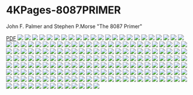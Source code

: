 # 4KPages-8087PRIMER
John F. Palmer and Stephen P.Morse "The 8087 Primer"

[PDF](https://1drv.ms/b/s!ArSwFV5bfcDrc3pFR-XfMKgWtrk)
![](https://github.com/KilianKegel/4KPages-8087PRIMER/blob/main/images/COVERfront.jpg) 
![](https://github.com/KilianKegel/4KPages-8087PRIMER/blob/main/images/THE8087PRIMER_000.jpg) 
![](https://github.com/KilianKegel/4KPages-8087PRIMER/blob/main/images/THE8087PRIMER_001.jpg) 
![](https://github.com/KilianKegel/4KPages-8087PRIMER/blob/main/images/THE8087PRIMER_002.jpg) 
![](https://github.com/KilianKegel/4KPages-8087PRIMER/blob/main/images/THE8087PRIMER_003.jpg) 
![](https://github.com/KilianKegel/4KPages-8087PRIMER/blob/main/images/THE8087PRIMER_004.jpg) 
![](https://github.com/KilianKegel/4KPages-8087PRIMER/blob/main/images/THE8087PRIMER_005.jpg) 
![](https://github.com/KilianKegel/4KPages-8087PRIMER/blob/main/images/THE8087PRIMER_006.jpg) 
![](https://github.com/KilianKegel/4KPages-8087PRIMER/blob/main/images/THE8087PRIMER_007.jpg) 
![](https://github.com/KilianKegel/4KPages-8087PRIMER/blob/main/images/THE8087PRIMER_008.jpg) 
![](https://github.com/KilianKegel/4KPages-8087PRIMER/blob/main/images/THE8087PRIMER_009.jpg) 
![](https://github.com/KilianKegel/4KPages-8087PRIMER/blob/main/images/THE8087PRIMER_010.jpg) 
![](https://github.com/KilianKegel/4KPages-8087PRIMER/blob/main/images/THE8087PRIMER_011.jpg) 
![](https://github.com/KilianKegel/4KPages-8087PRIMER/blob/main/images/THE8087PRIMER_012.jpg) 
![](https://github.com/KilianKegel/4KPages-8087PRIMER/blob/main/images/THE8087PRIMER_013.jpg) 
![](https://github.com/KilianKegel/4KPages-8087PRIMER/blob/main/images/THE8087PRIMER_014.jpg) 
![](https://github.com/KilianKegel/4KPages-8087PRIMER/blob/main/images/THE8087PRIMER_015.jpg) 
![](https://github.com/KilianKegel/4KPages-8087PRIMER/blob/main/images/THE8087PRIMER_016.jpg) 
![](https://github.com/KilianKegel/4KPages-8087PRIMER/blob/main/images/THE8087PRIMER_017.jpg) 
![](https://github.com/KilianKegel/4KPages-8087PRIMER/blob/main/images/THE8087PRIMER_018.jpg) 
![](https://github.com/KilianKegel/4KPages-8087PRIMER/blob/main/images/THE8087PRIMER_019.jpg) 
![](https://github.com/KilianKegel/4KPages-8087PRIMER/blob/main/images/THE8087PRIMER_020.jpg) 
![](https://github.com/KilianKegel/4KPages-8087PRIMER/blob/main/images/THE8087PRIMER_021.jpg) 
![](https://github.com/KilianKegel/4KPages-8087PRIMER/blob/main/images/THE8087PRIMER_022.jpg) 
![](https://github.com/KilianKegel/4KPages-8087PRIMER/blob/main/images/THE8087PRIMER_023.jpg) 
![](https://github.com/KilianKegel/4KPages-8087PRIMER/blob/main/images/THE8087PRIMER_024.jpg) 
![](https://github.com/KilianKegel/4KPages-8087PRIMER/blob/main/images/THE8087PRIMER_025.jpg) 
![](https://github.com/KilianKegel/4KPages-8087PRIMER/blob/main/images/THE8087PRIMER_026.jpg) 
![](https://github.com/KilianKegel/4KPages-8087PRIMER/blob/main/images/THE8087PRIMER_027.jpg) 
![](https://github.com/KilianKegel/4KPages-8087PRIMER/blob/main/images/THE8087PRIMER_028.jpg) 
![](https://github.com/KilianKegel/4KPages-8087PRIMER/blob/main/images/THE8087PRIMER_029.jpg) 
![](https://github.com/KilianKegel/4KPages-8087PRIMER/blob/main/images/THE8087PRIMER_030.jpg) 
![](https://github.com/KilianKegel/4KPages-8087PRIMER/blob/main/images/THE8087PRIMER_031.jpg) 
![](https://github.com/KilianKegel/4KPages-8087PRIMER/blob/main/images/THE8087PRIMER_032.jpg) 
![](https://github.com/KilianKegel/4KPages-8087PRIMER/blob/main/images/THE8087PRIMER_033.jpg) 
![](https://github.com/KilianKegel/4KPages-8087PRIMER/blob/main/images/THE8087PRIMER_034.jpg) 
![](https://github.com/KilianKegel/4KPages-8087PRIMER/blob/main/images/THE8087PRIMER_035.jpg) 
![](https://github.com/KilianKegel/4KPages-8087PRIMER/blob/main/images/THE8087PRIMER_036.jpg) 
![](https://github.com/KilianKegel/4KPages-8087PRIMER/blob/main/images/THE8087PRIMER_037.jpg) 
![](https://github.com/KilianKegel/4KPages-8087PRIMER/blob/main/images/THE8087PRIMER_038.jpg) 
![](https://github.com/KilianKegel/4KPages-8087PRIMER/blob/main/images/THE8087PRIMER_039.jpg) 
![](https://github.com/KilianKegel/4KPages-8087PRIMER/blob/main/images/THE8087PRIMER_040.jpg) 
![](https://github.com/KilianKegel/4KPages-8087PRIMER/blob/main/images/THE8087PRIMER_041.jpg) 
![](https://github.com/KilianKegel/4KPages-8087PRIMER/blob/main/images/THE8087PRIMER_042.jpg) 
![](https://github.com/KilianKegel/4KPages-8087PRIMER/blob/main/images/THE8087PRIMER_043.jpg) 
![](https://github.com/KilianKegel/4KPages-8087PRIMER/blob/main/images/THE8087PRIMER_044.jpg) 
![](https://github.com/KilianKegel/4KPages-8087PRIMER/blob/main/images/THE8087PRIMER_045.jpg) 
![](https://github.com/KilianKegel/4KPages-8087PRIMER/blob/main/images/THE8087PRIMER_046.jpg) 
![](https://github.com/KilianKegel/4KPages-8087PRIMER/blob/main/images/THE8087PRIMER_047.jpg) 
![](https://github.com/KilianKegel/4KPages-8087PRIMER/blob/main/images/THE8087PRIMER_048.jpg) 
![](https://github.com/KilianKegel/4KPages-8087PRIMER/blob/main/images/THE8087PRIMER_049.jpg) 
![](https://github.com/KilianKegel/4KPages-8087PRIMER/blob/main/images/THE8087PRIMER_050.jpg) 
![](https://github.com/KilianKegel/4KPages-8087PRIMER/blob/main/images/THE8087PRIMER_051.jpg) 
![](https://github.com/KilianKegel/4KPages-8087PRIMER/blob/main/images/THE8087PRIMER_052.jpg) 
![](https://github.com/KilianKegel/4KPages-8087PRIMER/blob/main/images/THE8087PRIMER_053.jpg) 
![](https://github.com/KilianKegel/4KPages-8087PRIMER/blob/main/images/THE8087PRIMER_054.jpg) 
![](https://github.com/KilianKegel/4KPages-8087PRIMER/blob/main/images/THE8087PRIMER_055.jpg) 
![](https://github.com/KilianKegel/4KPages-8087PRIMER/blob/main/images/THE8087PRIMER_056.jpg) 
![](https://github.com/KilianKegel/4KPages-8087PRIMER/blob/main/images/THE8087PRIMER_057.jpg) 
![](https://github.com/KilianKegel/4KPages-8087PRIMER/blob/main/images/THE8087PRIMER_058.jpg) 
![](https://github.com/KilianKegel/4KPages-8087PRIMER/blob/main/images/THE8087PRIMER_059.jpg) 
![](https://github.com/KilianKegel/4KPages-8087PRIMER/blob/main/images/THE8087PRIMER_060.jpg) 
![](https://github.com/KilianKegel/4KPages-8087PRIMER/blob/main/images/THE8087PRIMER_061.jpg) 
![](https://github.com/KilianKegel/4KPages-8087PRIMER/blob/main/images/THE8087PRIMER_062.jpg) 
![](https://github.com/KilianKegel/4KPages-8087PRIMER/blob/main/images/THE8087PRIMER_063.jpg) 
![](https://github.com/KilianKegel/4KPages-8087PRIMER/blob/main/images/THE8087PRIMER_064.jpg) 
![](https://github.com/KilianKegel/4KPages-8087PRIMER/blob/main/images/THE8087PRIMER_065.jpg) 
![](https://github.com/KilianKegel/4KPages-8087PRIMER/blob/main/images/THE8087PRIMER_066.jpg) 
![](https://github.com/KilianKegel/4KPages-8087PRIMER/blob/main/images/THE8087PRIMER_067.jpg) 
![](https://github.com/KilianKegel/4KPages-8087PRIMER/blob/main/images/THE8087PRIMER_068.jpg) 
![](https://github.com/KilianKegel/4KPages-8087PRIMER/blob/main/images/THE8087PRIMER_069.jpg) 
![](https://github.com/KilianKegel/4KPages-8087PRIMER/blob/main/images/THE8087PRIMER_070.jpg) 
![](https://github.com/KilianKegel/4KPages-8087PRIMER/blob/main/images/THE8087PRIMER_071.jpg) 
![](https://github.com/KilianKegel/4KPages-8087PRIMER/blob/main/images/THE8087PRIMER_072.jpg) 
![](https://github.com/KilianKegel/4KPages-8087PRIMER/blob/main/images/THE8087PRIMER_073.jpg) 
![](https://github.com/KilianKegel/4KPages-8087PRIMER/blob/main/images/THE8087PRIMER_074.jpg) 
![](https://github.com/KilianKegel/4KPages-8087PRIMER/blob/main/images/THE8087PRIMER_075.jpg) 
![](https://github.com/KilianKegel/4KPages-8087PRIMER/blob/main/images/THE8087PRIMER_076.jpg) 
![](https://github.com/KilianKegel/4KPages-8087PRIMER/blob/main/images/THE8087PRIMER_077.jpg) 
![](https://github.com/KilianKegel/4KPages-8087PRIMER/blob/main/images/THE8087PRIMER_078.jpg) 
![](https://github.com/KilianKegel/4KPages-8087PRIMER/blob/main/images/THE8087PRIMER_079.jpg) 
![](https://github.com/KilianKegel/4KPages-8087PRIMER/blob/main/images/THE8087PRIMER_080.jpg) 
![](https://github.com/KilianKegel/4KPages-8087PRIMER/blob/main/images/THE8087PRIMER_081.jpg) 
![](https://github.com/KilianKegel/4KPages-8087PRIMER/blob/main/images/THE8087PRIMER_082.jpg) 
![](https://github.com/KilianKegel/4KPages-8087PRIMER/blob/main/images/THE8087PRIMER_083.jpg) 
![](https://github.com/KilianKegel/4KPages-8087PRIMER/blob/main/images/THE8087PRIMER_084.jpg) 
![](https://github.com/KilianKegel/4KPages-8087PRIMER/blob/main/images/THE8087PRIMER_085.jpg) 
![](https://github.com/KilianKegel/4KPages-8087PRIMER/blob/main/images/THE8087PRIMER_086.jpg) 
![](https://github.com/KilianKegel/4KPages-8087PRIMER/blob/main/images/THE8087PRIMER_087.jpg) 
![](https://github.com/KilianKegel/4KPages-8087PRIMER/blob/main/images/THE8087PRIMER_088.jpg) 
![](https://github.com/KilianKegel/4KPages-8087PRIMER/blob/main/images/THE8087PRIMER_089.jpg) 
![](https://github.com/KilianKegel/4KPages-8087PRIMER/blob/main/images/THE8087PRIMER_090.jpg) 
![](https://github.com/KilianKegel/4KPages-8087PRIMER/blob/main/images/THE8087PRIMER_091.jpg) 
![](https://github.com/KilianKegel/4KPages-8087PRIMER/blob/main/images/THE8087PRIMER_092.jpg) 
![](https://github.com/KilianKegel/4KPages-8087PRIMER/blob/main/images/THE8087PRIMER_093.jpg) 
![](https://github.com/KilianKegel/4KPages-8087PRIMER/blob/main/images/THE8087PRIMER_094.jpg) 
![](https://github.com/KilianKegel/4KPages-8087PRIMER/blob/main/images/THE8087PRIMER_095.jpg) 
![](https://github.com/KilianKegel/4KPages-8087PRIMER/blob/main/images/THE8087PRIMER_096.jpg) 
![](https://github.com/KilianKegel/4KPages-8087PRIMER/blob/main/images/THE8087PRIMER_097.jpg) 
![](https://github.com/KilianKegel/4KPages-8087PRIMER/blob/main/images/THE8087PRIMER_098.jpg) 
![](https://github.com/KilianKegel/4KPages-8087PRIMER/blob/main/images/THE8087PRIMER_099.jpg) 
![](https://github.com/KilianKegel/4KPages-8087PRIMER/blob/main/images/THE8087PRIMER_100.jpg) 
![](https://github.com/KilianKegel/4KPages-8087PRIMER/blob/main/images/THE8087PRIMER_101.jpg) 
![](https://github.com/KilianKegel/4KPages-8087PRIMER/blob/main/images/THE8087PRIMER_102.jpg) 
![](https://github.com/KilianKegel/4KPages-8087PRIMER/blob/main/images/THE8087PRIMER_103.jpg) 
![](https://github.com/KilianKegel/4KPages-8087PRIMER/blob/main/images/THE8087PRIMER_104.jpg) 
![](https://github.com/KilianKegel/4KPages-8087PRIMER/blob/main/images/THE8087PRIMER_105.jpg) 
![](https://github.com/KilianKegel/4KPages-8087PRIMER/blob/main/images/THE8087PRIMER_106.jpg) 
![](https://github.com/KilianKegel/4KPages-8087PRIMER/blob/main/images/THE8087PRIMER_107.jpg) 
![](https://github.com/KilianKegel/4KPages-8087PRIMER/blob/main/images/THE8087PRIMER_108.jpg) 
![](https://github.com/KilianKegel/4KPages-8087PRIMER/blob/main/images/THE8087PRIMER_109.jpg) 
![](https://github.com/KilianKegel/4KPages-8087PRIMER/blob/main/images/THE8087PRIMER_110.jpg) 
![](https://github.com/KilianKegel/4KPages-8087PRIMER/blob/main/images/THE8087PRIMER_111.jpg) 
![](https://github.com/KilianKegel/4KPages-8087PRIMER/blob/main/images/THE8087PRIMER_112.jpg) 
![](https://github.com/KilianKegel/4KPages-8087PRIMER/blob/main/images/THE8087PRIMER_113.jpg) 
![](https://github.com/KilianKegel/4KPages-8087PRIMER/blob/main/images/THE8087PRIMER_114.jpg) 
![](https://github.com/KilianKegel/4KPages-8087PRIMER/blob/main/images/THE8087PRIMER_115.jpg) 
![](https://github.com/KilianKegel/4KPages-8087PRIMER/blob/main/images/THE8087PRIMER_116.jpg) 
![](https://github.com/KilianKegel/4KPages-8087PRIMER/blob/main/images/THE8087PRIMER_117.jpg) 
![](https://github.com/KilianKegel/4KPages-8087PRIMER/blob/main/images/THE8087PRIMER_118.jpg) 
![](https://github.com/KilianKegel/4KPages-8087PRIMER/blob/main/images/THE8087PRIMER_119.jpg) 
![](https://github.com/KilianKegel/4KPages-8087PRIMER/blob/main/images/THE8087PRIMER_120.jpg) 
![](https://github.com/KilianKegel/4KPages-8087PRIMER/blob/main/images/THE8087PRIMER_121.jpg) 
![](https://github.com/KilianKegel/4KPages-8087PRIMER/blob/main/images/THE8087PRIMER_122.jpg) 
![](https://github.com/KilianKegel/4KPages-8087PRIMER/blob/main/images/THE8087PRIMER_123.jpg) 
![](https://github.com/KilianKegel/4KPages-8087PRIMER/blob/main/images/THE8087PRIMER_124.jpg) 
![](https://github.com/KilianKegel/4KPages-8087PRIMER/blob/main/images/THE8087PRIMER_125.jpg) 
![](https://github.com/KilianKegel/4KPages-8087PRIMER/blob/main/images/THE8087PRIMER_126.jpg) 
![](https://github.com/KilianKegel/4KPages-8087PRIMER/blob/main/images/THE8087PRIMER_127.jpg) 
![](https://github.com/KilianKegel/4KPages-8087PRIMER/blob/main/images/THE8087PRIMER_128.jpg) 
![](https://github.com/KilianKegel/4KPages-8087PRIMER/blob/main/images/THE8087PRIMER_129.jpg) 
![](https://github.com/KilianKegel/4KPages-8087PRIMER/blob/main/images/THE8087PRIMER_130.jpg) 
![](https://github.com/KilianKegel/4KPages-8087PRIMER/blob/main/images/THE8087PRIMER_131.jpg) 
![](https://github.com/KilianKegel/4KPages-8087PRIMER/blob/main/images/THE8087PRIMER_132.jpg) 
![](https://github.com/KilianKegel/4KPages-8087PRIMER/blob/main/images/THE8087PRIMER_133.jpg) 
![](https://github.com/KilianKegel/4KPages-8087PRIMER/blob/main/images/THE8087PRIMER_134.jpg) 
![](https://github.com/KilianKegel/4KPages-8087PRIMER/blob/main/images/THE8087PRIMER_135.jpg) 
![](https://github.com/KilianKegel/4KPages-8087PRIMER/blob/main/images/THE8087PRIMER_136.jpg) 
![](https://github.com/KilianKegel/4KPages-8087PRIMER/blob/main/images/THE8087PRIMER_137.jpg) 
![](https://github.com/KilianKegel/4KPages-8087PRIMER/blob/main/images/THE8087PRIMER_138.jpg) 
![](https://github.com/KilianKegel/4KPages-8087PRIMER/blob/main/images/THE8087PRIMER_139.jpg) 
![](https://github.com/KilianKegel/4KPages-8087PRIMER/blob/main/images/THE8087PRIMER_140.jpg) 
![](https://github.com/KilianKegel/4KPages-8087PRIMER/blob/main/images/THE8087PRIMER_141.jpg) 
![](https://github.com/KilianKegel/4KPages-8087PRIMER/blob/main/images/THE8087PRIMER_142.jpg) 
![](https://github.com/KilianKegel/4KPages-8087PRIMER/blob/main/images/THE8087PRIMER_143.jpg) 
![](https://github.com/KilianKegel/4KPages-8087PRIMER/blob/main/images/THE8087PRIMER_144.jpg) 
![](https://github.com/KilianKegel/4KPages-8087PRIMER/blob/main/images/THE8087PRIMER_145.jpg) 
![](https://github.com/KilianKegel/4KPages-8087PRIMER/blob/main/images/THE8087PRIMER_146.jpg) 
![](https://github.com/KilianKegel/4KPages-8087PRIMER/blob/main/images/THE8087PRIMER_147.jpg) 
![](https://github.com/KilianKegel/4KPages-8087PRIMER/blob/main/images/THE8087PRIMER_148.jpg) 
![](https://github.com/KilianKegel/4KPages-8087PRIMER/blob/main/images/THE8087PRIMER_149.jpg) 
![](https://github.com/KilianKegel/4KPages-8087PRIMER/blob/main/images/THE8087PRIMER_150.jpg) 
![](https://github.com/KilianKegel/4KPages-8087PRIMER/blob/main/images/THE8087PRIMER_151.jpg) 
![](https://github.com/KilianKegel/4KPages-8087PRIMER/blob/main/images/THE8087PRIMER_152.jpg) 
![](https://github.com/KilianKegel/4KPages-8087PRIMER/blob/main/images/THE8087PRIMER_153.jpg) 
![](https://github.com/KilianKegel/4KPages-8087PRIMER/blob/main/images/THE8087PRIMER_154.jpg) 
![](https://github.com/KilianKegel/4KPages-8087PRIMER/blob/main/images/THE8087PRIMER_155.jpg) 
![](https://github.com/KilianKegel/4KPages-8087PRIMER/blob/main/images/THE8087PRIMER_156.jpg) 
![](https://github.com/KilianKegel/4KPages-8087PRIMER/blob/main/images/THE8087PRIMER_157.jpg) 
![](https://github.com/KilianKegel/4KPages-8087PRIMER/blob/main/images/THE8087PRIMER_158.jpg) 
![](https://github.com/KilianKegel/4KPages-8087PRIMER/blob/main/images/THE8087PRIMER_159.jpg) 
![](https://github.com/KilianKegel/4KPages-8087PRIMER/blob/main/images/THE8087PRIMER_160.jpg) 
![](https://github.com/KilianKegel/4KPages-8087PRIMER/blob/main/images/THE8087PRIMER_161.jpg) 
![](https://github.com/KilianKegel/4KPages-8087PRIMER/blob/main/images/THE8087PRIMER_162.jpg) 
![](https://github.com/KilianKegel/4KPages-8087PRIMER/blob/main/images/THE8087PRIMER_163.jpg) 
![](https://github.com/KilianKegel/4KPages-8087PRIMER/blob/main/images/THE8087PRIMER_164.jpg) 
![](https://github.com/KilianKegel/4KPages-8087PRIMER/blob/main/images/THE8087PRIMER_165.jpg) 
![](https://github.com/KilianKegel/4KPages-8087PRIMER/blob/main/images/THE8087PRIMER_166.jpg) 
![](https://github.com/KilianKegel/4KPages-8087PRIMER/blob/main/images/THE8087PRIMER_167.jpg) 
![](https://github.com/KilianKegel/4KPages-8087PRIMER/blob/main/images/THE8087PRIMER_168.jpg) 
![](https://github.com/KilianKegel/4KPages-8087PRIMER/blob/main/images/THE8087PRIMER_169.jpg) 
![](https://github.com/KilianKegel/4KPages-8087PRIMER/blob/main/images/THE8087PRIMER_170.jpg) 
![](https://github.com/KilianKegel/4KPages-8087PRIMER/blob/main/images/THE8087PRIMER_171.jpg) 
![](https://github.com/KilianKegel/4KPages-8087PRIMER/blob/main/images/THE8087PRIMER_172.jpg) 
![](https://github.com/KilianKegel/4KPages-8087PRIMER/blob/main/images/THE8087PRIMER_173.jpg) 
![](https://github.com/KilianKegel/4KPages-8087PRIMER/blob/main/images/THE8087PRIMER_174.jpg) 
![](https://github.com/KilianKegel/4KPages-8087PRIMER/blob/main/images/THE8087PRIMER_175.jpg) 
![](https://github.com/KilianKegel/4KPages-8087PRIMER/blob/main/images/THE8087PRIMER_176.jpg) 
![](https://github.com/KilianKegel/4KPages-8087PRIMER/blob/main/images/THE8087PRIMER_177.jpg) 
![](https://github.com/KilianKegel/4KPages-8087PRIMER/blob/main/images/THE8087PRIMER_178.jpg) 
![](https://github.com/KilianKegel/4KPages-8087PRIMER/blob/main/images/THE8087PRIMER_179.jpg) 
![](https://github.com/KilianKegel/4KPages-8087PRIMER/blob/main/images/THE8087PRIMER_180.jpg) 
![](https://github.com/KilianKegel/4KPages-8087PRIMER/blob/main/images/THE8087PRIMER_181.jpg) 
![](https://github.com/KilianKegel/4KPages-8087PRIMER/blob/main/images/THE8087PRIMER_182.jpg) 
![](https://github.com/KilianKegel/4KPages-8087PRIMER/blob/main/images/THE8087PRIMER_183.jpg) 
![](https://github.com/KilianKegel/4KPages-8087PRIMER/blob/main/images/COVERrear.jpg) 
